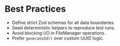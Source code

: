# Best Practices

- Define strict Zod schemas for all data boundaries.
- Seed deterministic helpers to reproduce test runs.
- Avoid blocking I/O in FileManager operations.
- Prefer `generateId()` over custom UUID logic.
